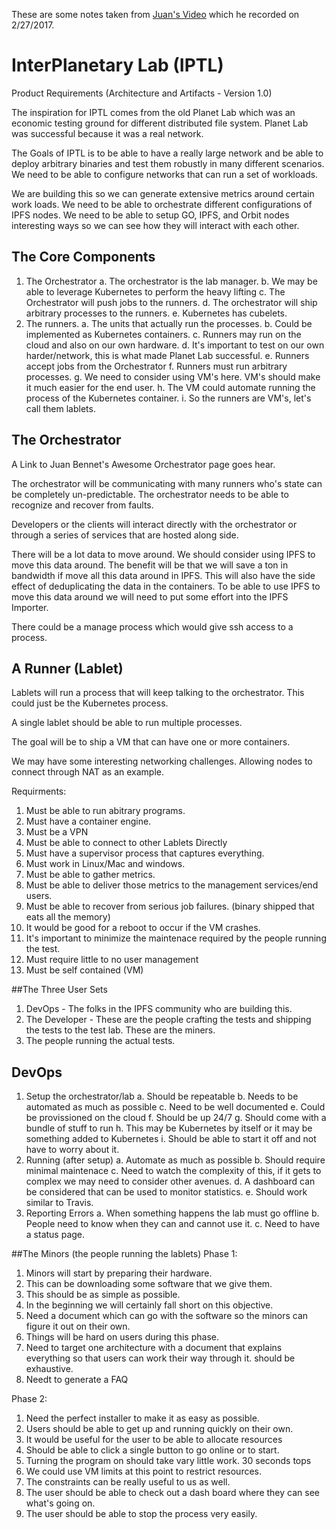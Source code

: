 These are some notes taken from [Juan's Video](https://www.youtube.com/watch?v=giQfhypeo7g) which he recorded on 2/27/2017.

# InterPlanetary Lab (IPTL)
Product Requirements (Architecture and Artifacts - Version 1.0)

The inspiration for IPTL comes from the old Planet Lab which was an economic testing ground for different distributed file system. Planet Lab was successful because it was a real network.

The Goals of IPTL is to be able to have a really large network and be able to deploy arbitrary binaries and test them robustly in many different scenarios. We need to be able to configure networks that can run a set of workloads.

We are building this so we can generate extensive metrics around certain work loads. We need to be able to orchestrate different configurations of IPFS nodes. We need to be able to setup GO, IPFS, and Orbit nodes interesting ways so we can see how they will interact with each other.

## The Core Components

1. The Orchestrator
  a. The orchestrator is the lab manager.
  b. We may be able to leverage Kubernetes to perform the heavy lifting
  c. The Orchestrator will push jobs to the runners.
  d. The orchestrator will ship arbitrary processes to the runners.
  e. Kubernetes has cubelets.
2. The runners.
  a. The units that actually run the processes.
  b. Could be implemented as Kubernetes containers.
  c. Runners may run on the cloud and also on our own hardware.
  d. It's important to test on our own harder/network, this is what made Planet Lab successful.
  e. Runners accept jobs from the Orchestrator
  f. Runners must run arbitrary processes.
  g. We need to consider using VM's here.  VM's should make it much easier for the end user.
  h. The VM could automate running the process of the Kubernetes container.
  i. So the runners are VM's, let's call them lablets.

## The Orchestrator
A Link to Juan Bennet's Awesome Orchestrator page goes hear.

The orchestrator will be communicating with many runners who's state can be completely un-predictable. The orchestrator needs to be able to recognize and recover from faults.

Developers or the clients will interact directly with the orchestrator or through a series of services that are hosted along side.

There will be a lot data to move around. We should consider using IPFS to move this data around.  The benefit will be that we will save a ton in bandwidth if move all this data around in IPFS.  This will also have the side effect of deduplicating the data in the containers. To be able to use IPFS to move this data around we will need to put some effort into the IPFS Importer.

There could be a manage process which would give ssh access to a process.

## A Runner (Lablet)
Lablets will run a process that will keep talking to the orchestrator. This could just be the Kubernetes process.

A single lablet should be able to run multiple processes.

The goal will be to ship a VM that can have one or more containers.

We may have some interesting networking challenges. Allowing nodes to connect through NAT as an example.

Requirments:
1. Must be able to run abitrary programs.
2. Must have a container engine.
3. Must be a VPN
4. Must be able to connect to other Lablets Directly
5. Must have a supervisor process that captures everything.
6. Must work in Linux/Mac and windows.
7. Must be able to gather metrics.
8. Must be able to deliver those metrics to the management services/end users.
9. Must be able to recover from serious job failures. (binary shipped that eats all the memory)
10. It would be good for a reboot to occur if the VM crashes.
11. It's important to minimize the maintenace required by the people running the test.
12. Must require little to no user management
13. Must be self contained (VM)

##The Three User Sets
1. DevOps - The folks in the IPFS community who are building this.
2. The Developer - These are the people crafting the tests and shipping the tests to the test lab. These are the miners.
3. The people running the actual tests.

## DevOps
1. Setup the orchestrator/lab
  a. Should be repeatable
  b. Needs to be automated as much as possible
  c. Need to be well documented
  e. Could be provissioned on the cloud
  f. Should be up 24/7
  g. Should come with a bundle of stuff to run
  h. This may be Kubernetes by itself or it may be something added to Kubernetes
  i. Should be able to start it off and not have to worry about it.
2. Running (after setup)
  a. Automate as much as possible
  b. Should require minimal maintenace
  c. Need to watch the complexity of this, if it gets to complex we may need to consider other avenues.
  d. A dashboard can be considered that can be used to monitor statistics.
  e. Should work similar to Travis.
3. Reporting Errors
  a. When something happens the lab must go offline
  b. People need to know when they can and cannot use it.
  c. Need to have a status page.

##The Minors (the people running the lablets)
Phase 1:
1. Minors will start by preparing their hardware.
2. This can be downloading some software that we give them.
3. This should be as simple as possible.
4. In the beginning we will certainly fall short on this objective.
5. Need a document which can go with the software so the minors can figure it out on their own.
6. Things will be hard on users during this phase.
7. Need to target one architecture with a document that explains everything so that users can work their way through it. should be exhaustive.
8. Needt to generate a FAQ

Phase 2:
1. Need the perfect installer to make it as easy as possible.
2. Users should be able to get up and running quickly on their own.
3. It would be useful for the user to be able to allocate resources
4. Should be able to click a single button to go online or to start.
5. Turning the program on should take vary little work. 30 seconds tops
6. We could use VM limits at this point to restrict resources.
7. The constraints can be really useful to us as well.
8. The user should be able to check out a dash board where they can see what's going on.
9. The user should be able to stop the process very easily.
